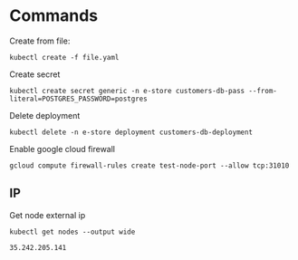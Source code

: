 # Commands

Create from file:

`kubectl create -f file.yaml`

Create secret

`kubectl create secret generic -n e-store customers-db-pass --from-literal=POSTGRES_PASSWORD=postgres`

Delete deployment

`kubectl delete -n e-store deployment customers-db-deployment`

Enable google cloud firewall

`gcloud compute firewall-rules create test-node-port --allow tcp:31010`

## IP

Get node external ip

`kubectl get nodes --output wide`

`35.242.205.141`